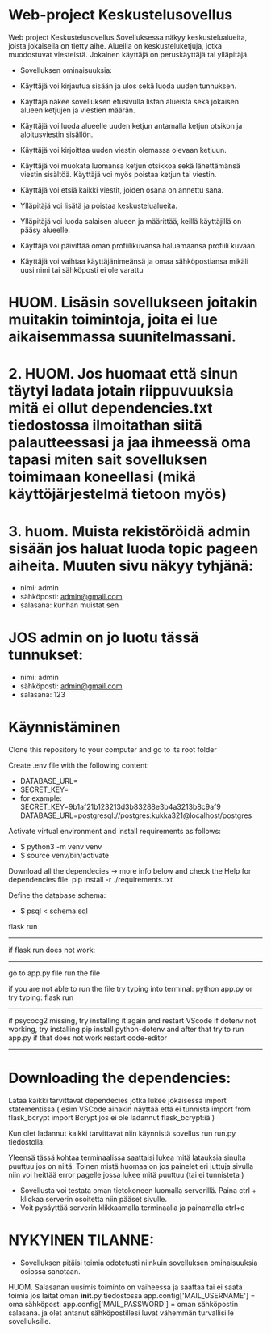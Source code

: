 # Web-project Keskustelusovellus
Web project
Keskustelusovellus
Sovelluksessa näkyy keskustelualueita, joista jokaisella on tietty aihe. Alueilla on keskusteluketjuja, jotka muodostuvat viesteistä. Jokainen käyttäjä on peruskäyttäjä tai ylläpitäjä.

- Sovelluksen ominaisuuksia:

- Käyttäjä voi kirjautua sisään ja ulos sekä luoda uuden tunnuksen.
- Käyttäjä näkee sovelluksen etusivulla listan alueista sekä jokaisen alueen ketjujen ja viestien määrän.
- Käyttäjä voi luoda alueelle uuden ketjun antamalla ketjun otsikon ja aloitusviestin sisällön.
- Käyttäjä voi kirjoittaa uuden viestin olemassa olevaan ketjuun.
- Käyttäjä voi muokata luomansa ketjun otsikkoa sekä lähettämänsä viestin sisältöä. Käyttäjä voi myös poistaa ketjun tai viestin.
- Käyttäjä voi etsiä kaikki viestit, joiden osana on annettu sana.
- Ylläpitäjä voi lisätä ja poistaa keskustelualueita.
- Ylläpitäjä voi luoda salaisen alueen ja määrittää, keillä käyttäjillä on pääsy alueelle.
- Käyttäjä voi päivittää oman profiilikuvansa haluamaansa profiili kuvaan.
- Käyttäjä voi vaihtaa käyttäjänimeänsä ja omaa sähköpostiansa mikäli uusi nimi tai sähköposti ei ole varattu 


# HUOM. Lisäsin sovellukseen joitakin muitakin toimintoja, joita ei lue aikaisemmassa suunitelmassani. 

# 2. HUOM. Jos huomaat että sinun täytyi ladata jotain riippuvuuksia mitä ei ollut dependencies.txt tiedostossa ilmoitathan siitä palautteessasi ja jaa ihmeessä oma tapasi miten sait sovelluksen toimimaan koneellasi (mikä käyttöjärjestelmä tietoon myös)

 # 3. huom. Muista rekistöröidä admin sisään jos haluat luoda topic pageen aiheita. Muuten sivu näkyy tyhjänä:
 - nimi: admin
 - sähköposti: admin@gmail.com
 - salasana: kunhan muistat sen
# JOS admin on jo luotu tässä tunnukset:
- nimi: admin
- sähköposti: admin@gmail.com
- salasana: 123





# Käynnistäminen
Clone this repository to your computer and go to its root folder

Create .env file with the following content:

- DATABASE_URL=<local-database-address>  
- SECRET_KEY=<secret-key>
- for example:
SECRET_KEY=9b1af21b123213d3b83288e3b4a3213b8c9af9
DATABASE_URL=postgresql://postgres:kukka321@localhost/postgres

Activate virtual environment and install requirements as follows:
- $ python3 -m venv venv     
- $ source venv/bin/activate 

Download all the dependecies -> more info below and check the Help for dependencies file.
pip install -r ./requirements.txt

Define the database schema:
- $ psql < schema.sql

flask run

___________________________________
if flask run does not work:
___________________________________
go to app.py file
run the file

if you are not able to run the file try typing into terminal: 
python app.py or try typing: flask run 

_____________________________________
if psycocg2 missing, try installing it again and restart VScode
if dotenv not working, try installing pip install python-dotenv
and after that try to run app.py
if that does not work restart code-editor
_____________________________________


# Downloading the dependencies: 

Lataa kaikki tarvittavat dependecies jotka lukee jokaisessa import statementissa ( esim VSCode ainakin näyttää että ei tunnista import from flask_bcrypt import Bcrypt jos ei ole ladannut flask_bcrypt:iä ) 

Kun olet ladannut kaikki tarvittavat niin käynnistä sovellus run run.py tiedostolla.

Yleensä tässä kohtaa terminaalissa saattaisi lukea mitä latauksia sinulta puuttuu jos on niitä. Toinen mistä huomaa on jos painelet eri juttuja sivulla niin voi heittää error pagelle jossa lukee mitä puuttuu (tai ei tunnisteta )
- Sovellusta voi testata oman tietokoneen luomalla serverillä. Paina ctrl + klickaa serverin osoitetta niin pääset sivulle.
- Voit pysäyttää serverin klikkaamalla terminaalia ja painamalla ctrl+c

# NYKYINEN TILANNE:

- Sovelluksen pitäisi toimia odotetusti niinkuin sovelluksen ominaisuuksia osiossa sanotaan. 



 HUOM. Salasanan uusimis toiminto on vaiheessa ja saattaa tai ei saata toimia jos laitat oman __init__.py tiedostossa
 app.config['MAIL_USERNAME'] = oma sähköposti
app.config['MAIL_PASSWORD'] = oman sähköpostin salasana.
ja olet antanut sähköpostillesi luvat vähemmän turvallisille sovelluksille. 





